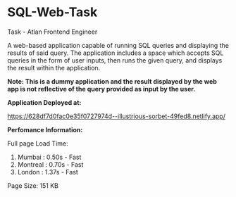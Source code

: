 # SQL-Web-Task

Task - Atlan Frontend Engineer

A web-based application capable of running SQL queries and displaying the results of said query. 
The application includes a space which accepts SQL queries in the form of user inputs, then runs the given query, 
and displays the result within the application.

**Note: This is a dummy application and the result displayed by the web app is not reflective of the query provided as input by the user.**


**Application Deployed at:**

https://628df7d0fac0e35f0727974d--illustrious-sorbet-49fed8.netlify.app/


**Perfomance Information:**

Full page Load Time:

1. Mumbai     : 0.50s - Fast
2. Montreal   : 0.70s - Fast
3. London     : 1.37s - Fast

Page Size: 151 KB
